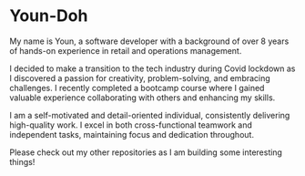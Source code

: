 # Youn-Doh

My name is Youn, a software developer with a background of over 8 years of hands-on experience in retail and operations management. 

I decided to make a transition to the tech industry during Covid lockdown as I discovered a passion for creativity, problem-solving, and embracing challenges. I recently completed a bootcamp course where I gained valuable experience collaborating with others and enhancing my skills. 

I am a self-motivated and detail-oriented individual, consistently delivering high-quality work. I excel in both cross-functional teamwork and independent tasks, maintaining focus and dedication throughout.

Please check out my other repositories as I am building some interesting things!
